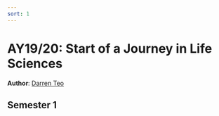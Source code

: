 ```yaml
---
sort: 1
---
```


# AY19/20: Start of a Journey in Life Sciences
**Author**: [Darren Teo](https://www.linkedin.com/in/darren-teo-3125871a1/)

## Semester 1

